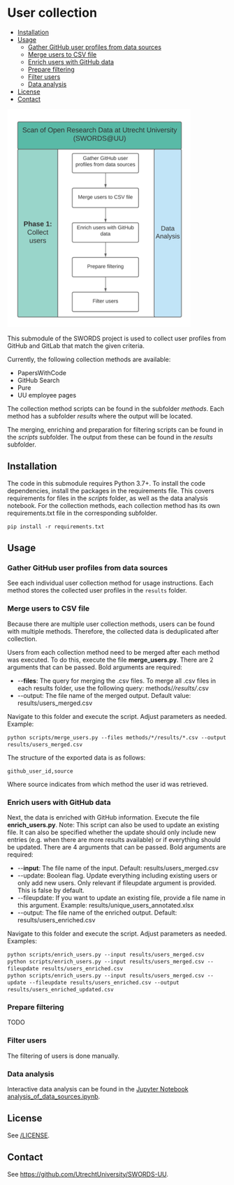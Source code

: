 # User collection <!-- omit in toc -->

- [Installation](#installation)
- [Usage](#usage)
  - [Gather GitHub user profiles from data sources](#gather-github-user-profiles-from-data-sources)
  - [Merge users to CSV file](#merge-users-to-csv-file)
  - [Enrich users with GitHub data](#enrich-users-with-github-data)
  - [Prepare filtering](#prepare-filtering)
  - [Filter users](#filter-users)
  - [Data analysis](#data-analysis)
- [License](#license)
- [Contact](#contact)

<img src="../docs/Phase_1.png" height="500">

This submodule of the SWORDS project is used to collect user profiles from
GitHub and GitLab that match the given criteria. 

Currently, the following collection methods are available: 

- PapersWithCode
- GitHub Search
- Pure
- UU employee pages

The collection method scripts can be found in the subfolder *methods*. Each method has a subfolder *results* where the output will be located. 

The merging, enriching and preparation for filtering scripts can be found in the *scripts* subfolder. The output from these can be found in the *results* subfolder.

## Installation 

The code in this submodule requires Python 3.7+. To install the code dependencies, install the packages in the requirements file. This covers requirements for files in the *scripts* folder, as well as the data analysis notebook. For the collection methods, each collection method has its own requirements.txt file in the corresponding subfolder.

```console
pip install -r requirements.txt
```

## Usage

### Gather GitHub user profiles from data sources

See each individual user collection method for usage instructions. Each method
stores the collected user profiles in the `results` folder. 

### Merge users to CSV file

Because there are multiple user collection methods, users can be found with
multiple methods. Therefore, the collected data is deduplicated after
collection. 

Users from each collection method need to be merged after each method was executed. To do this, execute the file **merge_users.py**.
There are 2 arguments that can be passed. Bold arguments are required:

- --**files**: The query for merging the .csv files. To merge all .csv files in each results folder, use the following query: methods/*/results/*.csv
- --output: The file name of the merged output. Default value: results/users_merged.csv

Navigate to this folder and execute the script. Adjust parameters as needed. Example:

```console
python scripts/merge_users.py --files methods/*/results/*.csv --output results/users_merged.csv
```

The structure of the exported data is as follows:

```
github_user_id,source
```

Where source indicates from which method the user id was retrieved.

### Enrich users with GitHub data

Next, the data is enriched with GitHub information. Execute the file **enrich_users.py**.
 Note: This script can also be used to update an existing file. It can also be specified whether the update should only include new entries (e.g. when there are more results available) or if everything should be updated.
There are 4 arguments that can be passed. Bold arguments are required:

- --**input**: The file name of the input. Default: results/users_merged.csv
- --update: Boolean flag. Update everything including existing users or only add new users. Only relevant if fileupdate argument is provided. This is false by default.
- --fileupdate: If you want to update an existing file, provide a file name in this argument. Example: results/unique_users_annotated.xlsx
- --output: The file name of the enriched output. Default: results/users_enriched.csv

Navigate to this folder and execute the script. Adjust parameters as needed. Examples:

```console
python scripts/enrich_users.py --input results/users_merged.csv
python scripts/enrich_users.py --input results/users_merged.csv --fileupdate results/users_enriched.csv
python scripts/enrich_users.py --input results/users_merged.csv --update --fileupdate results/users_enriched.csv --output results/users_enriched_updated.csv
```

### Prepare filtering

TODO

### Filter users

The filtering of users is done manually.

### Data analysis

Interactive data analysis can be found in the [Jupyter Notebook analysis_of_data_sources.ipynb](analysis_of_data_sources.ipynb).

## License 

See [/LICENSE](../LICENSE).

## Contact 

See https://github.com/UtrechtUniversity/SWORDS-UU.